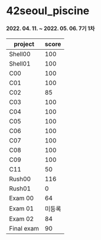 # 42seoul_piscine
#### 2022. 04. 11. ~ 2022. 05. 06. 7기 1차

project | score
--------|-------
Shell00 | 100
Shell01 | 100
C00 | 100
C01 | 100
C02 | 85
C03 | 100
C04 | 100
C05 | 100
C06 | 100
C07 | 100
C08 | 100
C09 | 100
C11 | 50
Rush00 | 116
Rush01 | 0
Exam 00 | 64
Exam 01 | 미등록
Exam 02 | 84
Final exam | 90
